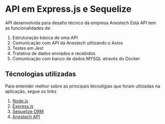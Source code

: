 # API em Express.js e Sequelize

API desenvolvida para desafio técnico da empresa Anestech 
Está API tem as funcionalidades de:

1. Estruturação básica de uma API
2. Comunicação com API da Anestech utilizando o Axios
3. Testes em Jest
4. Tratativa de dados enviados e recebidos
5. Comunicação com banco de dados MYSQL através do Docker

## Técnologias utilizadas
Para entender melhor sobre as principais técnoligias que foram utlizadas na aplicação, segue os links
1. [Node.js](https://nodejs.org/ "Node.js")
2. [Express.js](https://expressjs.com/ "Express.js")
3. [Sequelize ORM](https://sequelize.org/ "Sequelize ORM")
4. [Anestech API](https://axreg.docs.apiary.io/ "Anestech API")
